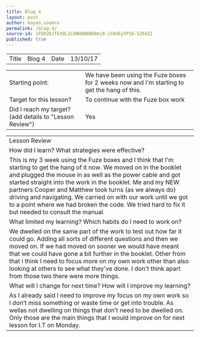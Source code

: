 ```yaml
---
title: Blog 4
layout: post
author: kayan.soomro
permalink: /blog-4/
source-id: 1FQO2DJTEX9L1CUNHQW8BD8mj8-jS9dEyYP16-SZ6dII
published: true
---
```

<table>
  <tr>
    <td>Title</td>
    <td>Blog 4</td>
    <td>Date</td>
    <td>13/10/17</td>
  </tr>
</table>


<table>
  <tr>
    <td>Starting point:</td>
    <td>We have been using the Fuze boxes for 2 weeks now and I'm starting to get the hang of this.</td>
  </tr>
  <tr>
    <td>Target for this lesson?</td>
    <td>To continue with the Fuze box work</td>
  </tr>
  <tr>
    <td>Did I reach my target? 
(add details to "Lesson Review")</td>
    <td> Yes </td>
  </tr>
</table>


<table>
  <tr>
    <td>Lesson Review</td>
  </tr>
  <tr>
    <td>How did I learn? What strategies were effective? </td>
  </tr>
  <tr>
    <td>This is my 3 week using the Fuze boxes and I think that I'm starting to get the hang of it now. We moved on in the booklet and plugged the mouse in as well as the power cable and got started straight into the work in the booklet. Me and my NEW partners Cooper and Matthew took turns (as we always do) driving and navigating. We carried on with our work until we got to a point where we had broken the code. We tried hard to fix it but needed to consult the manual.</td>
  </tr>
  <tr>
    <td>What limited my learning? Which habits do I need to work on? </td>
  </tr>
  <tr>
    <td>We dwelled on the same part of the work to test out how far it could go. Adding all sorts of different questions and then we moved on. If we had moved on sooner we would have meant that we could have gone a bit further in the booklet. Other from that I think I need to focus more on my own work other than also looking at others to see what they've done. I don't think apart from those two there were more things.</td>
  </tr>
  <tr>
    <td>What will I change for next time? How will I improve my learning?</td>
  </tr>
  <tr>
    <td>As I already said I need to improve my focus on my own work so I don’t miss something or waste time or get into trouble. As wellas not dwelling on things that don’t need to be dwelled on. Only those are the main things that I would improve on for next lesson for I.T on Monday.</td>
  </tr>
</table>


